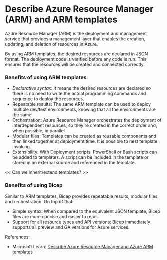# Describe Azure Resource Manager (ARM) and ARM templates

Azure Resource Manager (ARM) is the deployment and management service that provides a management layer that enables the creation, updating, and deletion of resources in Azure.

By using ARM templates, the desired resources are declared in JSON format. The deployment code is verified before any code is run. This ensures that the resources will be created and connected correctly. 

### Benefits of using ARM templates

* _Declarative syntax_: It means the desired resources are declared so there is no need to write the actual programming commands and sequence to deploy the resources.
* Repeatable results: The same ARM template can be used to deploy multiple dev/test environments, knowing that all the environments are the same.
* Orchestration: Azure Resource Manager orchestrates the deployment of interdependent resources, so they're created in the correct order and, when possible, in parallel.
* Modular files: Templates can be created as reusable components and then linked together at deployment time. It is possible to nest template invoking.
* Extensibility: With Deployment scripts, PowerShell or Bash scripts can be added to templates. A script can be included in the template or stored in an external source and referenced in the template. 

<< Can we inherit/extend templates? >>

### Benefits of using Bicep

Similar to ARM templates, Bicep provides repeatable results, modular files and orchestration. On top of that:
* Simple syntax: When compared to the equivalent JSON template, Bicep files are more concise and easier to read.
* Support for all resource types and API versions: Bicep immediately supports all preview and GA versions for Azure services.




References:

* Microsoft Learn: [Describe Azure Resource Manager and Azure ARM templates](https://learn.microsoft.com/en-us/training/modules/describe-features-tools-manage-deploy-azure-resources/4-describe-azure-resource-manager-azure-arm-templates)
